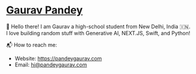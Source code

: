 # [Gaurav Pandey](https://pandeygaurav.com)
👋 Hello there! I am Gaurav a high-school student from New Delhi, India 🇮🇳. I love building random stuff with Generative AI, NEXT.JS, Swift, and Python!

📬 How to reach me:
<br>
- Website: https://pandeygaurav.com
- Email: hi@pandeygaurav.com
